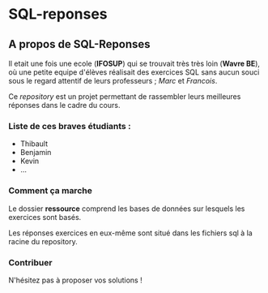 # SQL-reponses
## A propos de SQL-Reponses
Il etait une fois une ecole (**IFOSUP**) qui se trouvait très très loin (**Wavre BE**), où une petite equipe d'élèves réalisait des exercices SQL sans aucun souci sous le regard attentif de leurs professeurs ; *Marc* et *Francois*.

Ce *repository* est un projet permettant de rassembler leurs meilleures réponses dans le cadre du cours.

### Liste de ces braves étudiants :
* Thibault
* Benjamin
* Kevin
* ...

### Comment ça marche
Le dossier **ressource** comprend les bases de données sur lesquels les exercices sont basés.

Les réponses exercices en eux-même sont situé dans les fichiers sql à la racine du repository.

### Contribuer
N'hésitez pas à proposer vos solutions !